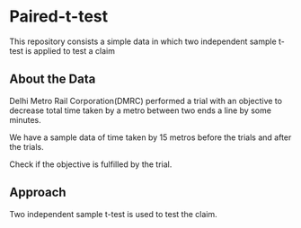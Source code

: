 # Paired-t-test

This repository consists a simple data in which two independent sample t-test is applied to test a claim


## About the Data

Delhi Metro Rail Corporation(DMRC) performed a trial with an objective to decrease 
total time taken by a metro between two ends a line by some minutes. 

We have a sample data of time taken by 15 metros before the trials and after the trials. 

Check if the objective is fulfilled by the trial.

## Approach
Two independent sample t-test is used to test the claim.

